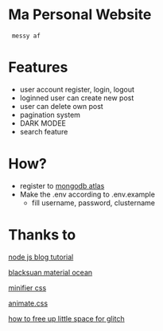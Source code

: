# Ma Personal Website

     messy af

# Features
- user account register, login, logout
- loginned user can create new post
- user can delete own post
- pagination system
- DARK MODEE
- search feature

# How?
- register to [mongodb atlas](https://www.mongodb.com/cloud/atlas)
- Make the .env according to .env.example
  - fill username, password, clustername
  

# Thanks to

[node js blog tutorial](https://vegibit.com/node-js-blog-tutorial/)

[blacksuan material ocean](https://blacksuan19.me/material-ocean)

[minifier css](https://cssminifier.com/)

[animate.css](https://github.com/daneden/animate.css)

[how to free up little space for glitch](https://support.glitch.com/t/running-out-of-disk-space/3009)



